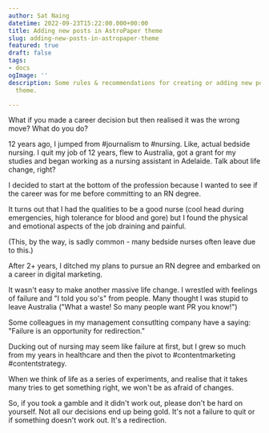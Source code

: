 ```yaml
---
author: Sat Naing
datetime: 2022-09-23T15:22:00.000+00:00
title: Adding new posts in AstroPaper theme
slug: adding-new-posts-in-astropaper-theme
featured: true
draft: false
tags:
- docs
ogImage: ''
description: Some rules & recommendations for creating or adding new posts using AstroPaper
  theme.

---
```

What if you made a career decision but then realised it was the wrong move? What do you do?

12 years ago, I jumped from #journalism to #nursing. Like, actual bedside nursing. I quit my job of 12 years, flew to Australia, got a grant for my studies and began working as a nursing assistant in Adelaide. Talk about life change, right?

I decided to start at the bottom of the profession because I wanted to see if the career was for me before committing to an RN degree.

It turns out that I had the qualities to be a good nurse (cool head during emergencies, high tolerance for blood and gore) but I found the physical and emotional aspects of the job draining and painful.

(This, by the way, is sadly common - many bedside nurses often leave due to this.)

After 2+ years, I ditched my plans to pursue an RN degree and embarked on a career in digital marketing.

It wasn't easy to make another massive life change. I wrestled with feelings of failure and "I told you so's" from people. Many thought I was stupid to leave Australia ("What a waste! So many people want PR you know!")

Some colleagues in my management consutlting company have a saying: "Failure is an opportunity for redirection."

Ducking out of nursing may seem like failure at first, but I grew so much from my years in healthcare and then the pivot to #contentmarketing #contentstrategy.

When we think of life as a series of experiments, and realise that it takes many tries to get something right, we won't be as afraid of changes.

So, if you took a gamble and it didn't work out, please don't be hard on yourself. Not all our decisions end up being gold.
It's not a failure to quit or if something doesn't work out. It's a redirection.
